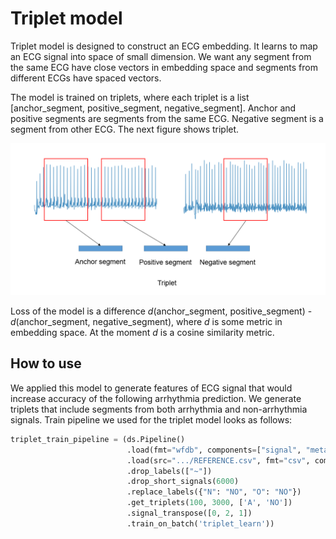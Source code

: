 # Triplet model

Triplet model is designed to construct an ECG embedding. It learns to map an ECG signal into space of small dimension. We want any segment from the same ECG have close vectors in embedding space and segments from different ECGs have spaced vectors. 

The model is trained on triplets, where each triplet is a list [anchor_segment, positive_segment, negative_segment]. Anchor and positive segments are segments from the same ECG. Negative segment is a segment from other ECG. The next figure shows triplet.

![image](doc/triplet.PNG)

Loss of the model is a difference *d*(anchor_segment, positive_segment) - *d*(anchor_segment, negative_segment), where *d* is some metric in embedding space. At the moment *d* is a cosine similarity metric.

## How to use
We applied this model to generate features of ECG signal that would increase accuracy of the following arrhythmia prediction. We generate triplets that include segments from both arrhythmia and non-arrhythmia signals. Train pipeline we used for the triplet model looks as follows:
```python
triplet_train_pipeline = (ds.Pipeline()
                          .load(fmt="wfdb", components=["signal", "meta"])
                          .load(src=".../REFERENCE.csv", fmt="csv", components="target")
                          .drop_labels(["~"])
                          .drop_short_signals(6000)
                          .replace_labels({"N": "NO", "O": "NO"})
                          .get_triplets(100, 3000, ['A', 'NO'])
                          .signal_transpose([0, 2, 1])
                          .train_on_batch('triplet_learn'))
```